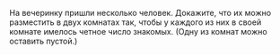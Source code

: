 На вечеринку пришли несколько человек. Докажите, что их можно 
разместить в двух комнатах так, чтобы у каждого из них в своей комнате
имелось четное число знакомых. (Одну из комнат можно оставить пустой.)